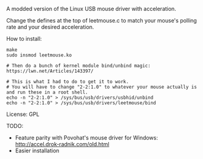 A modded version of the Linux USB mouse driver with acceleration.

Change the defines at the top of leetmouse.c to match your mouse's polling rate and your desired acceleration.

How to install:
```
make
sudo insmod leetmouse.ko

# Then do a bunch of kernel module bind/unbind magic: https://lwn.net/Articles/143397/

# This is what I had to do to get it to work.
# You will have to change "2-2:1.0" to whatever your mouse actually is and run these in a root shell.
echo -n "2-2:1.0" > /sys/bus/usb/drivers/usbhid/unbind
echo -n "2-2:1.0" > /sys/bus/usb/drivers/leetmouse/bind
```

License: GPL

TODO:
* Feature parity with Povohat's mouse driver for Windows: http://accel.drok-radnik.com/old.html
* Easier installation
